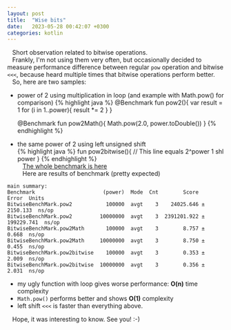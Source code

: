 ```yaml
---
layout: post
title:  "Wise bits"
date:   2023-05-28 00:42:07 +0300
categories: kotlin
---
```

&nbsp;&nbsp; Short observation related to bitwise operations.  
&nbsp;&nbsp; Frankly, I'm not using them very often, but occasionally decided to measure performance difference between regular `pow` operation and bitwise `<<<`, because heard multiple times that bitwise operations perform better.  
&nbsp;&nbsp; So, here are two samples:  
* power of 2 using multiplication in loop (and example with Math.pow() for comparison)
{% highlight java %}
  @Benchmark
  fun pow2(){
  var result = 1
  for (i in 1..power){
  result *= 2
  }
  }

  @Benchmark
  fun pow2Math(){
  Math.pow(2.0, power.toDouble())
  }
{% endhighlight %}

* the same power of 2 using left unsigned shift  
{% highlight java %}
fun pow2bitwise(){
  //        This line equals 2^power
  1 shl power
}
{% endhighlight %}  
&nbsp;&nbsp; [The whole benchmark is here](https://github.com/dzmitrykashlach/algorithms-storehouse/blob/main/benchmarks/src/main/kotlin/bitwise/BitwiseBenchMark.kt)  
&nbsp;&nbsp; Here are results of benchmark (pretty expected)  
```
main summary:
Benchmark                      (power)  Mode  Cnt        Score        Error  Units
BitwiseBenchMark.pow2           100000  avgt    3    24025.646 ±   2150.133  ns/op
BitwiseBenchMark.pow2         10000000  avgt    3  2391201.922 ± 199229.741  ns/op
BitwiseBenchMark.pow2Math       100000  avgt    3        8.757 ±      0.668  ns/op
BitwiseBenchMark.pow2Math     10000000  avgt    3        8.750 ±      0.455  ns/op
BitwiseBenchMark.pow2bitwise    100000  avgt    3        0.353 ±      2.009  ns/op
BitwiseBenchMark.pow2bitwise  10000000  avgt    3        0.356 ±      2.031  ns/op
```  
* my ugly function with loop gives worse performance: __O(n)__ time complexity
* `Math.pow()` performs better and shows __O(1)__ complexity
* left shift `<<<` is faster than everything above.

&nbsp;&nbsp; Hope, it was interesting to know. See you! :-)



